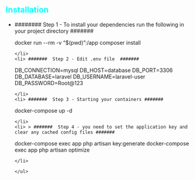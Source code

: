 <h2 style="color:cyan">Installation</h2>
<ul>
    <li>######## Step 1 - To install your dependencies run the following in your project directory #######

docker run --rm -v “$(pwd)”:/app composer install
    
    </li>
    <li> #######  Step 2 - Edit .env file  #######  
DB_CONNECTION=mysql
DB_HOST=database
DB_PORT=3306
DB_DATABASE=laravel
DB_USERNAME=laravel-user
DB_PASSWORD=Root@123
    
    </li>
    <li> #######  Step 3 - Starting your containers #######

docker-compose up -d
    
    </li>
    <li> > #######  Step 4 - you need to set the application key and clear any cached config files #######

docker-compose exec app php artisan key:generate
docker-compose exec app php artisan optimize
    
    </li>

    </ul>













